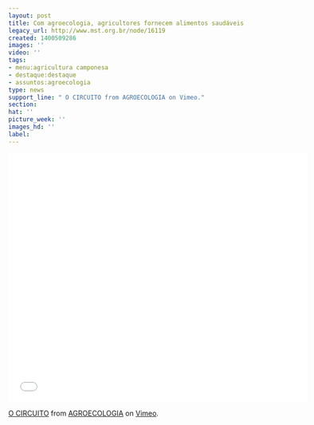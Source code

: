 ```yaml
---
layout: post
title: Com agroecologia, agricultores fornecem alimentos saudáveis
legacy_url: http://www.mst.org.br/node/16119
created: 1400509286
images: ''
video: ''
tags:
- menu:agricultura camponesa
- destaque:destaque
- assuntos:agroecologia
type: news
support_line: " O CIRCUITO from AGROECOLOGIA on Vimeo."
section: 
hat: ''
picture_week: ''
images_hd: ''
label: 
---
```

<iframe src="//player.vimeo.com/video/92963842" width="600" height="500" frameborder="0" webkitallowfullscreen mozallowfullscreen allowfullscreen></iframe> <p><a href="http://vimeo.com/92963842">O CIRCUITO</a> from <a href="http://vimeo.com/agroecologia">AGROECOLOGIA</a> on <a href="https://vimeo.com">Vimeo</a>.</p>
